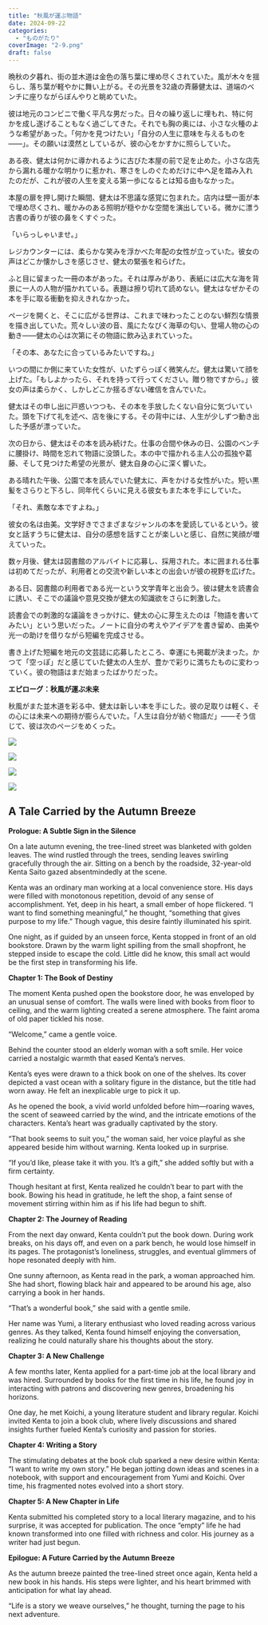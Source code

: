 ```yaml
---
title: "秋風が運ぶ物語"
date: 2024-09-22
categories: 
  - "ものがたり"
coverImage: "2-9.png"
draft: false
---
```


晩秋の夕暮れ、街の並木道は金色の落ち葉に埋め尽くされていた。風が木々を揺らし、落ち葉が軽やかに舞い上がる。その光景を32歳の斉藤健太は、道端のベンチに座りながらぼんやりと眺めていた。

彼は地元のコンビニで働く平凡な男だった。日々の繰り返しに埋もれ、特に何かを成し遂げることもなく過ごしてきた。それでも胸の奥には、小さな火種のような希望があった。「何かを見つけたい」「自分の人生に意味を与えるものを――」。その願いは漠然としているが、彼の心をかすかに照らしていた。

ある夜、健太は何かに導かれるように古びた本屋の前で足を止めた。小さな店先から漏れる暖かな明かりに惹かれ、寒さをしのぐためだけに中へ足を踏み入れたのだが、これが彼の人生を変える第一歩になるとは知る由もなかった。

本屋の扉を押し開けた瞬間、健太は不思議な感覚に包まれた。店内は壁一面が本で埋め尽くされ、暖かみのある照明が穏やかな空間を演出している。微かに漂う古書の香りが彼の鼻をくすぐった。

「いらっしゃいませ。」

レジカウンターには、柔らかな笑みを浮かべた年配の女性が立っていた。彼女の声はどこか懐かしさを感じさせ、健太の緊張を和らげた。

ふと目に留まった一冊の本があった。それは厚みがあり、表紙には広大な海を背景に一人の人物が描かれている。表題は擦り切れて読めない。健太はなぜかその本を手に取る衝動を抑えきれなかった。

ページを開くと、そこに広がる世界は、これまで味わったことのない鮮烈な情景を描き出していた。荒々しい波の音、風にたなびく海草の匂い、登場人物の心の動き――健太の心は次第にその物語に飲み込まれていった。

「その本、あなたに合っているみたいですね。」

いつの間にか側に来ていた女性が、いたずらっぽく微笑んだ。健太は驚いて顔を上げた。「もしよかったら、それを持って行ってください。贈り物ですから。」彼女の声は柔らかく、しかしどこか揺るぎない確信を含んでいた。

健太はその申し出に戸惑いつつも、その本を手放したくない自分に気づいていた。頭を下げて礼を述べ、店を後にする。その背中には、人生が少しずつ動き出した予感が漂っていた。

次の日から、健太はその本を読み続けた。仕事の合間や休みの日、公園のベンチに腰掛け、時間を忘れて物語に没頭した。本の中で描かれる主人公の孤独や葛藤、そして見つけた希望の光景が、健太自身の心に深く響いた。

ある晴れた午後、公園で本を読んでいた健太に、声をかける女性がいた。短い黒髪をさらりと下ろし、同年代くらいに見える彼女もまた本を手にしていた。

「それ、素敵な本ですよね。」

彼女の名は由美。文学好きでさまざまなジャンルの本を愛読しているという。彼女と話すうちに健太は、自分の感想を話すことが楽しいと感じ、自然に笑顔が増えていった。

数ヶ月後、健太は図書館のアルバイトに応募し、採用された。本に囲まれる仕事は初めてだったが、利用者との交流や新しい本との出会いが彼の視野を広げた。

ある日、図書館の利用者である光一という文学青年と出会う。彼は健太を読書会に誘い、そこでの議論や意見交換が健太の知識欲をさらに刺激した。

読書会での刺激的な議論をきっかけに、健太の心に芽生えたのは「物語を書いてみたい」という思いだった。ノートに自分の考えやアイデアを書き留め、由美や光一の助けを借りながら短編を完成させる。

書き上げた短編を地元の文芸誌に応募したところ、幸運にも掲載が決まった。かつて「空っぽ」だと感じていた健太の人生が、豊かで彩りに満ちたものに変わっていく。彼の物語はまだ始まったばかりだった。

**エピローグ：秋風が運ぶ未来**

秋風がまた並木道を彩る中、健太は新しい本を手にした。彼の足取りは軽く、その心には未来への期待が膨らんでいた。「人生は自分が紡ぐ物語だ」――そう信じて、彼は次のページをめくった。

![](images/1-10-1024x585.png)

![](images/2-9-1024x585.png)

![](images/3-9-1024x585.png)

![](images/4-8-1024x585.png)

## **A Tale Carried by the Autumn Breeze**

**Prologue: A Subtle Sign in the Silence**

On a late autumn evening, the tree-lined street was blanketed with golden leaves. The wind rustled through the trees, sending leaves swirling gracefully through the air. Sitting on a bench by the roadside, 32-year-old Kenta Saito gazed absentmindedly at the scene.

Kenta was an ordinary man working at a local convenience store. His days were filled with monotonous repetition, devoid of any sense of accomplishment. Yet, deep in his heart, a small ember of hope flickered. “I want to find something meaningful,” he thought, “something that gives purpose to my life.” Though vague, this desire faintly illuminated his spirit.

One night, as if guided by an unseen force, Kenta stopped in front of an old bookstore. Drawn by the warm light spilling from the small shopfront, he stepped inside to escape the cold. Little did he know, this small act would be the first step in transforming his life.

**Chapter 1: The Book of Destiny**

The moment Kenta pushed open the bookstore door, he was enveloped by an unusual sense of comfort. The walls were lined with books from floor to ceiling, and the warm lighting created a serene atmosphere. The faint aroma of old paper tickled his nose.

“Welcome,” came a gentle voice.

Behind the counter stood an elderly woman with a soft smile. Her voice carried a nostalgic warmth that eased Kenta’s nerves.

Kenta’s eyes were drawn to a thick book on one of the shelves. Its cover depicted a vast ocean with a solitary figure in the distance, but the title had worn away. He felt an inexplicable urge to pick it up.

As he opened the book, a vivid world unfolded before him—roaring waves, the scent of seaweed carried by the wind, and the intricate emotions of the characters. Kenta’s heart was gradually captivated by the story.

“That book seems to suit you,” the woman said, her voice playful as she appeared beside him without warning. Kenta looked up in surprise.

“If you’d like, please take it with you. It’s a gift,” she added softly but with a firm certainty.

Though hesitant at first, Kenta realized he couldn’t bear to part with the book. Bowing his head in gratitude, he left the shop, a faint sense of movement stirring within him as if his life had begun to shift.

**Chapter 2: The Journey of Reading**

From the next day onward, Kenta couldn’t put the book down. During work breaks, on his days off, and even on a park bench, he would lose himself in its pages. The protagonist’s loneliness, struggles, and eventual glimmers of hope resonated deeply with him.

One sunny afternoon, as Kenta read in the park, a woman approached him. She had short, flowing black hair and appeared to be around his age, also carrying a book in her hands.

“That’s a wonderful book,” she said with a gentle smile.

Her name was Yumi, a literary enthusiast who loved reading across various genres. As they talked, Kenta found himself enjoying the conversation, realizing he could naturally share his thoughts about the story.

**Chapter 3: A New Challenge**

A few months later, Kenta applied for a part-time job at the local library and was hired. Surrounded by books for the first time in his life, he found joy in interacting with patrons and discovering new genres, broadening his horizons.

One day, he met Koichi, a young literature student and library regular. Koichi invited Kenta to join a book club, where lively discussions and shared insights further fueled Kenta’s curiosity and passion for stories.

**Chapter 4: Writing a Story**

The stimulating debates at the book club sparked a new desire within Kenta: “I want to write my own story.” He began jotting down ideas and scenes in a notebook, with support and encouragement from Yumi and Koichi. Over time, his fragmented notes evolved into a short story.

**Chapter 5: A New Chapter in Life**

Kenta submitted his completed story to a local literary magazine, and to his surprise, it was accepted for publication. The once “empty” life he had known transformed into one filled with richness and color. His journey as a writer had just begun.

**Epilogue: A Future Carried by the Autumn Breeze**

As the autumn breeze painted the tree-lined street once again, Kenta held a new book in his hands. His steps were lighter, and his heart brimmed with anticipation for what lay ahead.

“Life is a story we weave ourselves,” he thought, turning the page to his next adventure.
